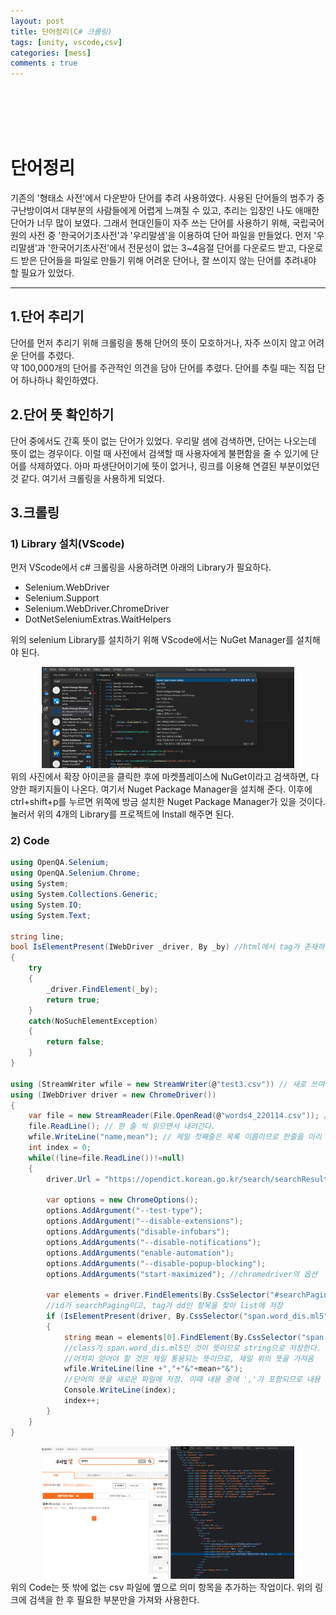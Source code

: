 ```yaml
---
layout: post
title: 단어정리(C# 크롤링)
tags: [unity, vscode,csv]
categories: [mess]
comments : true
---
```

<br>
<br>
<br>
<br>

# 단어정리 
기존의 '형태소 사전'에서 다운받아 단어를 추려 사용하였다. 사용된 단어들의 범주가 중구난방이여서 대부분의 사람들에게 어렵게 느껴질 수 있고, 추리는 입장인 나도 애매한 단어가 너무 많이 보였다. 그래서 현대인들이 자주 쓰는 단어를 사용하기 위해, 국립국어원의 사전 중 '한국어기초사전'과 '우리말샘'을 이용하여 단어 파일을 만들었다. 먼저 '우리말샘'과 '한국어기초사전'에서 전문성이 없는 3~4음절 단어를 다운로드 받고, 다운로드 받은 단어들을 파일로 만들기 위해 어려운 단어나, 잘 쓰이지 않는 단어를 추려내야 할 필요가 있었다. 
* * *
## 1.단어 추리기
단어를 먼저 추리기 위해 크롤링을 통해 단어의 뜻이 모호하거나, 자주 쓰이지 않고 어려운 단어를 추렸다.<br>
약 100,000개의 단어를 주관적인 의견을 담아 단어를 추렸다. 단어를 추릴 때는 직접 단어 하나하나 확인하였다.<br>

## 2.단어 뜻 확인하기
단어 중에서도 간혹 뜻이 없는 단어가 있었다. 우리말 샘에 검색하면, 단어는 나오는데 뜻이 없는 경우이다. 이럴 때 사전에서 검색할 때 사용자에게 불편함을 줄 수 있기에 단어를 삭제하였다. 아마 파생단어이기에 뜻이 없거나, 링크를 이용해 연결된 부분이었던 것 같다. 여기서 크롤링을 사용하게 되었다.<br>

## 3.크롤링
### 1) Library 설치(VScode)
먼저 VScode에서 c# 크롤링을 사용하려면 아래의 Library가 필요하다.

* Selenium.WebDriver
* Selenium.Support
* Selenium.WebDriver.ChromeDriver
* DotNetSeleniumExtras.WaitHelpers

위의 selenium Library를 설치하기 위해 VScode에서는 NuGet Manager를 설치해야 된다. 
<center><img src="\assets\img\mess\mess4\4-2.PNG" width="80%" height="80%"></center>
위의 사진에서 확장 아이콘을 클릭한 후에 마켓플레이스에 NuGet이라고 검색하면, 다양한 패키지들이 나온다. 여기서 Nuget Package Manager을 설치해 준다. 이후에 ctrl+shift+p를 누르면 위쪽에 방금 설치한 Nuget Package Manager가 있을 것이다. 눌러서 위의 4개의 Library를 프로젝트에 Install 해주면 된다. 

### 2) Code

~~~ cs
using OpenQA.Selenium;
using OpenQA.Selenium.Chrome;
using System;
using System.Collections.Generic;
using System.IO;
using System.Text;

string line;
bool IsElementPresent(IWebDriver _driver, By _by) //html에서 tag가 존재하는지 검색해 반환
{
	try 
	{
		_driver.FindElement(_by);
		return true;
	}
	catch(NoSuchElementException)
	{
		return false;
    }
}

using (StreamWriter wfile = new StreamWriter(@"test3.csv")) // 새로 쓰여질 CSV 파일
using (IWebDriver driver = new ChromeDriver())
{
	var file = new StreamReader(File.OpenRead(@"words4_220114.csv")); //찾을 단어 파일
	file.ReadLine(); // 한 줄 씩 읽으면서 내려간다.
	wfile.WriteLine("name,mean"); // 제일 첫째줄은 목록 이름이므로 한줄을 미리 새로쓰여질 파일에 작성
	int index = 0; 
	while((line=file.ReadLine())!=null)
	{
		driver.Url = "https://opendict.korean.go.kr/search/searchResult?query="+line+"&dicType=1&wordMatch=Y&searchType=&currentPage=1&cateCode=&fieldCode=&spCode=&divSearch=search&infoType=confirm&rowsperPage=10&sort=W"; //검색할 곳의 링크

		var options = new ChromeOptions();
		options.AddArgument("--test-type");
		options.AddArgument("--disable-extensions");
		options.AddArguments("disable-infobars");
		options.AddArguments("--disable-notifications");
		options.AddArguments("enable-automation");
		options.AddArguments("--disable-popup-blocking");
		options.AddArguments("start-maximized"); //chromedriver의 옵션

        var elements = driver.FindElements(By.CssSelector("#searchPaging dd")); 
        //id가 searchPaging이고, tag가 dd인 항목을 찾아 list에 저장
        if (IsElementPresent(driver, By.CssSelector("span.word_dis.ml5")))
        {
            string mean = elements[0].FindElement(By.CssSelector("span.word_dis.ml5")).Text;
            //class가 span.word_dis.ml5인 것이 뜻이므로 string으로 저장한다.
            //어차피 얻어야 할 것은 제일 통용되는 뜻이므로, 제일 위의 뜻을 가져옴
			wfile.WriteLine(line +","+"&"+mean+"&");
            //단어의 뜻을 새로운 파일에 저장. 이때 내용 중에 ','가 포함되므로 내용 중에 사용되지 않을 것 같은 &을 좌우에 추가하여 저장
            Console.WriteLine(index);
			index++;
        }
    }
}
~~~

<center><img src="\assets\img\mess\mess4\4-1.PNG" width="80%" height="80%"></center>
위의 Code는 뜻 밖에 없는 csv 파일에 옆으로 의미 항목을 추가하는 작업이다. 위의 링크에 검색을 한 후 필요한 부분만을 가져와 사용한다.
